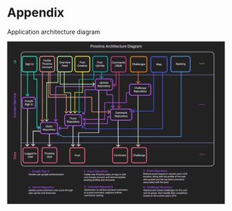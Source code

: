 # Appendix

Application architecture diagram

![App architecture diagram \label{app_diagram}](./assets/app_diagram.jpg)
